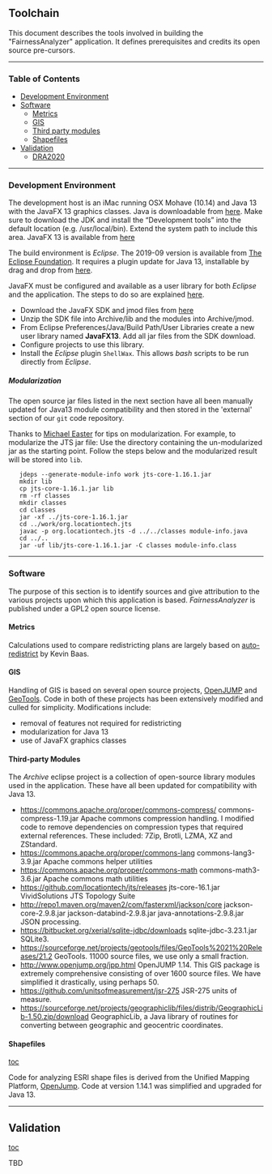 ## Toolchain

This document describes the tools involved in building the "FairnessAnalyzer" application. It defines prerequisites and credits its open source pre-cursors.


***
### Table of Contents <a id="table-of-contents"></a>
  * [Development Environment](#Development)
  * [Software](#software)
    * [Metrics](#metrics)
    * [GIS](#jump)
    * [Third party modules](#jarfiles)
    * [Shapefiles](#shapefiles)  
  * [Validation](#validation)
    * [DRA2020](#DRA2020)

***
### Development Environment <a id="Development"/>

The development host is an iMac running OSX Mohave (10.14) and Java 13 with the JavaFX 13 graphics classes. Java is downloadable from [here](https://www.oracle.com/technetwork/java/javase/downloads/jdk13-downloads-5672538.html). Make sure to download the JDK and install the “Development tools” into the default location (e.g. /usr/local/bin). Extend the system path to include this area. JavaFX 13 is available from [here](https://openjfx.io/)

The build environment is *Eclipse*. The 2019-09 version is available from [The Eclipse Foundation](https://www.eclipse.org/downloads/packages/). It requires a plugin update for Java 13, installable by drag and drop from [here](https://marketplace.eclipse.org/content/java-13-support-eclipse-2019-09-413).

JavaFX must be configured and available as a user library for both *Eclipse* and the application. The steps to do so are explained [here](https://stackoverflow.com/questions/52144931/how-to-add-javafx-runtime-to-eclipse-in-java-11).
  * Download the JavaFX SDK and jmod files from [here](https://gluonhq.com/products/javafx)
  * Unzip the SDK file into Archive/lib and the modules into Archive/jmod.
  * From Eclipse Preferences/Java/Build Path/User Libraries create a new user library named __JavaFX13__. Add all jar files from the SDK download.
  * Configure projects to use this library.
  * Install the *Eclipse* plugin `ShellWax`. This allows *bash* scripts to be run directly from *Eclipse*.

##### Modularization
The open source jar files listed in the next section have all been manually updated for Java13 module compatibility and then stored in the 'external' section of our `git` code repository.

  Thanks to [Michael Easter](https://github.com/codetojoy/easter_eggs_for_java_9/blob/master/egg_34_stack_overflow_47727869/run.sh) for tips on modularization.  For example, to modularize the JTS jar file:
  Use the directory containing the un-modularized jar as the starting point. Follow the steps below and the  modularized result will be stored into ``lib``.
  ```
     jdeps --generate-module-info work jts-core-1.16.1.jar
     mkdir lib
     cp jts-core-1.16.1.jar lib
     rm -rf classes
     mkdir classes
     cd classes
     jar -xf ../jts-core-1.16.1.jar
     cd ../work/org.locationtech.jts
     javac -p org.locationtech.jts -d ../../classes module-info.java
     cd ../..
     jar -uf lib/jts-core-1.16.1.jar -C classes module-info.class
  ```
***
### Software <a id="software"/>
The purpose of this section is to identify sources and give attribution to the various projects upon which this application is based. *FairnessAnalyzer* is published under a GPL2 open source license.

#### Metrics  <a id="metrics"></a>

Calculations used to compare redistricting plans are largely based on [auto-redistrict](http://autoredistrict.org/) by Kevin Baas.

#### GIS  <a id="jump"></a>
Handling of GIS is based on several open source projects,
[OpenJUMP](http://www.openjump.org) and  [GeoTools](https://sourceforge.net/projects/geotools).
Code in both of these projects has been extensively modified and culled for simplicity.
Modifications include:
  * removal of features not required for redistricting
  * modularization for Java 13
  * use of JavaFX graphics classes

#### Third-party Modules  <a id="jarfiles"></a>
The *Archive* eclipse project is a collection of open-source library modules
used in the application. These have all been updated for compatibility with
Java 13.

* https://commons.apache.org/proper/commons-compress/ commons-compress-1.19.jar Apache commons compression handling. I modified code to remove dependencies on compression types that required external references. These included: 7Zip, Brotli, LZMA, XZ and ZStandard.
*  https://commons.apache.org/proper/commons-lang commons-lang3-3.9.jar Apache commons helper utilities
*  https://commons.apache.org/proper/commons-math commons-math3-3.6.jar Apache commons math utilities
* https://github.com/locationtech/jts/releases jts-core-16.1.jar VividSolutions JTS Topology Suite
* http://repo1.maven.org/maven2/com/fasterxml/jackson/core jackson-core-2.9.8.jar jackson-databind-2.9.8.jar java-annotations-2.9.8.jar JSON processing.
* https://bitbucket.org/xerial/sqlite-jdbc/downloads sqlite-jdbc-3.23.1.jar SQLite3.
* https://sourceforge.net/projects/geotools/files/GeoTools%2021%20Releases/21.2 GeoTools. 11000 source files, we use only a small fraction.
* http://www.openjump.org/jpp.html OpenJUMP 1.14. This GIS package is extremely comprehensive consisting of over 1600 source files. We have simplified it drastically, using perhaps 50.
* https://github.com/unitsofmeasurement/jsr-275 JSR-275 units of measure.
* https://sourceforge.net/projects/geographiclib/files/distrib/GeographicLib-1.50.zip/download GeographicLib, a Java library of routines for converting between geographic and geocentric coordinates.

#### Shapefiles <a id="shapefiles"></a>
[toc](#table-of-contents)

Code for analyzing ESRI shape files is derived from the Unified Mapping Platform, [OpenJump](https://sourceforge.net/projects/jump-pilot/files/latest/download). Code at version 1.14.1 was simplified and upgraded for Java 13.
***

## Validation <a id="validation"/>
[toc](#table-of-contents)

TBD
